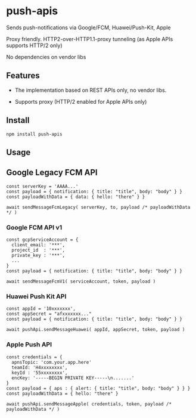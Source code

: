 # push-apis

Sends push-notifications via Google/FCM, Huawei/Push-Kit, Apple

Proxy friendly. HTTP2-over-HTTP1.1-proxy tunneling (as Apple APIs supports HTTP/2 only)

No dependencies on vendor libs


## Features
- The implementation based on REST APIs only, no vendor libs.

- Supports proxy (HTTP/2 enabled for Apple APIs only)

## Install
```npm install push-apis```

## Usage

## Google Legacy FCM API
```
const serverKey = 'AAAA...'
const payload = { notification: { title: "title", body: "body" } }
const payloadWithData = { data: { hello: "there" } }

await sendMessageFcmLegacy( serverKey, to, payload /* payloadWithData */ )
```

### Google FCM API v1
```
const gcpServiceAccount = {
  client_email: '***',
  project_id  : '***',
  private_key : '***',
  ...
}
const payload = { notification: { title: "title", body: "body" } }

await sendMessageFcmV1( serviceAccount, token, payload )
```

### Huawei Push Kit API
```
const appId = '10xxxxxxx',
const appSecret = "afxxxxxxx..."
const payload = { notification: { title: "title", body: "body" } }

await pushApi.sendMessageHuawei( appId, appSecret, token, payload )
```

### Apple Push API
```
const credentials = {
  apnsTopic: 'com.your.app.here'
  teamId: 'H4xxxxxxxx',
  keyId : '55xxxxxxxx',
  encKey: '-----BEGIN PRIVATE KEY-----\n.......'
}
const payload = { aps : { alert: { title: "title", body: "body" } } }
const payloadWithData = { hello: "there" }

await pushApi.sendMessageApple( credentials, token, payload /* payloadWithData */ )
```
